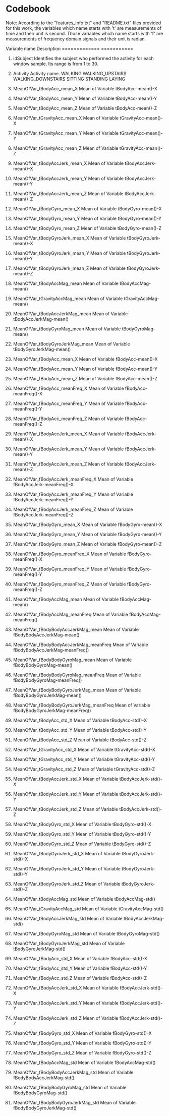 Codebook
========

Note:
According to the "features_info.txt" and "README.txt" files provided for this work, the variables which name starts with 't' are measurements of time and their unit is second. Those variables which name starts with 'f' are measurements of frequency domain signals and their unit is radian.

Variable name                                   Description
=============                                   ===========

01. idSubject                                   Identifies the subject who performed the activity for each window                                                       sample. Its range is from 1 to 30. 

02. Activity                                    Activity name.
                                                WALKING
                                                WALKING_UPSTAIRS
                                                WALKING_DOWNSTAIRS
                                                SITTING
                                                STANDING
                                                LAYING

03. MeanOfVar_tBodyAcc_mean_X			Mean of Variable tBodyAcc-mean()-X
04. MeanOfVar_tBodyAcc_mean_Y			Mean of Variable tBodyAcc-mean()-Y
05. MeanOfVar_tBodyAcc_mean_Z			Mean of Variable tBodyAcc-mean()-Z
06. MeanOfVar_tGravityAcc_mean_X		Mean of Variable tGravityAcc-mean()-X
07. MeanOfVar_tGravityAcc_mean_Y		Mean of Variable tGravityAcc-mean()-Y
08. MeanOfVar_tGravityAcc_mean_Z		Mean of Variable tGravityAcc-mean()-Z
09. MeanOfVar_tBodyAccJerk_mean_X		Mean of Variable tBodyAccJerk-mean()-X
10. MeanOfVar_tBodyAccJerk_mean_Y		Mean of Variable tBodyAccJerk-mean()-Y
11. MeanOfVar_tBodyAccJerk_mean_Z		Mean of Variable tBodyAccJerk-mean()-Z
12. MeanOfVar_tBodyGyro_mean_X			Mean of Variable tBodyGyro-mean()-X
13. MeanOfVar_tBodyGyro_mean_Y			Mean of Variable tBodyGyro-mean()-Y
14. MeanOfVar_tBodyGyro_mean_Z			Mean of Variable tBodyGyro-mean()-Z
15. MeanOfVar_tBodyGyroJerk_mean_X		Mean of Variable tBodyGyroJerk-mean()-X
16. MeanOfVar_tBodyGyroJerk_mean_Y		Mean of Variable tBodyGyroJerk-mean()-Y
17. MeanOfVar_tBodyGyroJerk_mean_Z		Mean of Variable tBodyGyroJerk-mean()-Z
18. MeanOfVar_tBodyAccMag_mean			Mean of Variable tBodyAccMag-mean()
19. MeanOfVar_tGravityAccMag_mean		Mean of Variable tGravityAccMag-mean()
20. MeanOfVar_tBodyAccJerkMag_mean		Mean of Variable tBodyAccJerkMag-mean()
21. MeanOfVar_tBodyGyroMag_mean			Mean of Variable tBodyGyroMag-mean()
22. MeanOfVar_tBodyGyroJerkMag_mean		Mean of Variable tBodyGyroJerkMag-mean()
23. MeanOfVar_fBodyAcc_mean_X			Mean of Variable fBodyAcc-mean()-X
24. MeanOfVar_fBodyAcc_mean_Y			Mean of Variable fBodyAcc-mean()-Y
25. MeanOfVar_fBodyAcc_mean_Z			Mean of Variable fBodyAcc-mean()-Z
26. MeanOfVar_fBodyAcc_meanFreq_X		Mean of Variable fBodyAcc-meanFreq()-X
27. MeanOfVar_fBodyAcc_meanFreq_Y		Mean of Variable fBodyAcc-meanFreq()-Y
28. MeanOfVar_fBodyAcc_meanFreq_Z		Mean of Variable fBodyAcc-meanFreq()-Z
29. MeanOfVar_fBodyAccJerk_mean_X		Mean of Variable fBodyAccJerk-mean()-X
30. MeanOfVar_fBodyAccJerk_mean_Y		Mean of Variable fBodyAccJerk-mean()-Y
31. MeanOfVar_fBodyAccJerk_mean_Z		Mean of Variable fBodyAccJerk-mean()-Z
32. MeanOfVar_fBodyAccJerk_meanFreq_X		Mean of Variable fBodyAccJerk-meanFreq()-X
33. MeanOfVar_fBodyAccJerk_meanFreq_Y		Mean of Variable fBodyAccJerk-meanFreq()-Y
34. MeanOfVar_fBodyAccJerk_meanFreq_Z		Mean of Variable fBodyAccJerk-meanFreq()-Z
35. MeanOfVar_fBodyGyro_mean_X			Mean of Variable fBodyGyro-mean()-X
36. MeanOfVar_fBodyGyro_mean_Y			Mean of Variable fBodyGyro-mean()-Y
37. MeanOfVar_fBodyGyro_mean_Z			Mean of Variable fBodyGyro-mean()-Z
38. MeanOfVar_fBodyGyro_meanFreq_X		Mean of Variable fBodyGyro-meanFreq()-X
39. MeanOfVar_fBodyGyro_meanFreq_Y		Mean of Variable fBodyGyro-meanFreq()-Y
40. MeanOfVar_fBodyGyro_meanFreq_Z		Mean of Variable fBodyGyro-meanFreq()-Z
41. MeanOfVar_fBodyAccMag_mean			Mean of Variable fBodyAccMag-mean()
42. MeanOfVar_fBodyAccMag_meanFreq		Mean of Variable fBodyAccMag-meanFreq()
43. MeanOfVar_fBodyBodyAccJerkMag_mean		Mean of Variable fBodyBodyAccJerkMag-mean()
44. MeanOfVar_fBodyBodyAccJerkMag_meanFreq	Mean of Variable fBodyBodyAccJerkMag-meanFreq()
45. MeanOfVar_fBodyBodyGyroMag_mean		Mean of Variable fBodyBodyGyroMag-mean()
46. MeanOfVar_fBodyBodyGyroMag_meanFreq		Mean of Variable fBodyBodyGyroMag-meanFreq()
47. MeanOfVar_fBodyBodyGyroJerkMag_mean		Mean of Variable fBodyBodyGyroJerkMag-mean()
48. MeanOfVar_fBodyBodyGyroJerkMag_meanFreq	Mean of Variable fBodyBodyGyroJerkMag-meanFreq()
49. MeanOfVar_tBodyAcc_std_X			Mean of Variable tBodyAcc-std()-X
50. MeanOfVar_tBodyAcc_std_Y			Mean of Variable tBodyAcc-std()-Y
51. MeanOfVar_tBodyAcc_std_Z			Mean of Variable tBodyAcc-std()-Z
52. MeanOfVar_tGravityAcc_std_X			Mean of Variable tGravityAcc-std()-X
53. MeanOfVar_tGravityAcc_std_Y			Mean of Variable tGravityAcc-std()-Y
54. MeanOfVar_tGravityAcc_std_Z			Mean of Variable tGravityAcc-std()-Z
55. MeanOfVar_tBodyAccJerk_std_X		Mean of Variable tBodyAccJerk-std()-X
56. MeanOfVar_tBodyAccJerk_std_Y		Mean of Variable tBodyAccJerk-std()-Y
57. MeanOfVar_tBodyAccJerk_std_Z		Mean of Variable tBodyAccJerk-std()-Z
58. MeanOfVar_tBodyGyro_std_X			Mean of Variable tBodyGyro-std()-X
59. MeanOfVar_tBodyGyro_std_Y			Mean of Variable tBodyGyro-std()-Y
60. MeanOfVar_tBodyGyro_std_Z			Mean of Variable tBodyGyro-std()-Z
61. MeanOfVar_tBodyGyroJerk_std_X		Mean of Variable tBodyGyroJerk-std()-X
62. MeanOfVar_tBodyGyroJerk_std_Y		Mean of Variable tBodyGyroJerk-std()-Y
63. MeanOfVar_tBodyGyroJerk_std_Z		Mean of Variable tBodyGyroJerk-std()-Z
64. MeanOfVar_tBodyAccMag_std			Mean of Variable tBodyAccMag-std()
65. MeanOfVar_tGravityAccMag_std		Mean of Variable tGravityAccMag-std()
66. MeanOfVar_tBodyAccJerkMag_std		Mean of Variable tBodyAccJerkMag-std()
67. MeanOfVar_tBodyGyroMag_std			Mean of Variable tBodyGyroMag-std()
68. MeanOfVar_tBodyGyroJerkMag_std		Mean of Variable tBodyGyroJerkMag-std()
69. MeanOfVar_fBodyAcc_std_X			Mean of Variable fBodyAcc-std()-X
70. MeanOfVar_fBodyAcc_std_Y			Mean of Variable fBodyAcc-std()-Y
71. MeanOfVar_fBodyAcc_std_Z			Mean of Variable fBodyAcc-std()-Z
72. MeanOfVar_fBodyAccJerk_std_X		Mean of Variable fBodyAccJerk-std()-X
73. MeanOfVar_fBodyAccJerk_std_Y		Mean of Variable fBodyAccJerk-std()-Y
74. MeanOfVar_fBodyAccJerk_std_Z		Mean of Variable fBodyAccJerk-std()-Z
75. MeanOfVar_fBodyGyro_std_X			Mean of Variable fBodyGyro-std()-X
76. MeanOfVar_fBodyGyro_std_Y			Mean of Variable fBodyGyro-std()-Y
77. MeanOfVar_fBodyGyro_std_Z			Mean of Variable fBodyGyro-std()-Z
78. MeanOfVar_fBodyAccMag_std			Mean of Variable fBodyAccMag-std()
79. MeanOfVar_fBodyBodyAccJerkMag_std		Mean of Variable fBodyBodyAccJerkMag-std()
80. MeanOfVar_fBodyBodyGyroMag_std		Mean of Variable fBodyBodyGyroMag-std()
81. MeanOfVar_fBodyBodyGyroJerkMag_std		Mean of Variable fBodyBodyGyroJerkMag-std()
